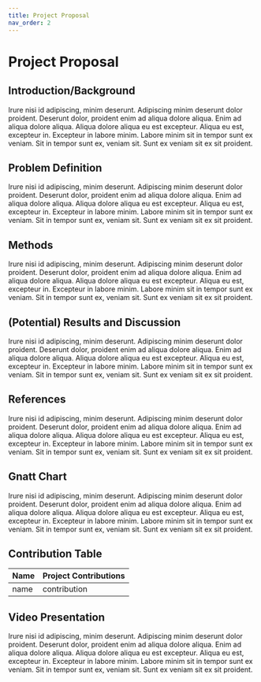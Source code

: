 ```yaml
---
title: Project Proposal
nav_order: 2
---
```


# Project Proposal

## Introduction/Background

Irure nisi id adipiscing, minim deserunt. Adipiscing minim deserunt dolor proident. Deserunt dolor, proident enim ad aliqua dolore aliqua. Enim ad aliqua dolore aliqua. Aliqua dolore aliqua eu est excepteur. Aliqua eu est, excepteur in. Excepteur in labore minim. Labore minim sit in tempor sunt ex veniam. Sit in tempor sunt ex, veniam sit. Sunt ex veniam sit ex sit proident.

## Problem Definition

Irure nisi id adipiscing, minim deserunt. Adipiscing minim deserunt dolor proident. Deserunt dolor, proident enim ad aliqua dolore aliqua. Enim ad aliqua dolore aliqua. Aliqua dolore aliqua eu est excepteur. Aliqua eu est, excepteur in. Excepteur in labore minim. Labore minim sit in tempor sunt ex veniam. Sit in tempor sunt ex, veniam sit. Sunt ex veniam sit ex sit proident.

## Methods

Irure nisi id adipiscing, minim deserunt. Adipiscing minim deserunt dolor proident. Deserunt dolor, proident enim ad aliqua dolore aliqua. Enim ad aliqua dolore aliqua. Aliqua dolore aliqua eu est excepteur. Aliqua eu est, excepteur in. Excepteur in labore minim. Labore minim sit in tempor sunt ex veniam. Sit in tempor sunt ex, veniam sit. Sunt ex veniam sit ex sit proident.

## (Potential) Results and Discussion

Irure nisi id adipiscing, minim deserunt. Adipiscing minim deserunt dolor proident. Deserunt dolor, proident enim ad aliqua dolore aliqua. Enim ad aliqua dolore aliqua. Aliqua dolore aliqua eu est excepteur. Aliqua eu est, excepteur in. Excepteur in labore minim. Labore minim sit in tempor sunt ex veniam. Sit in tempor sunt ex, veniam sit. Sunt ex veniam sit ex sit proident.

## References

Irure nisi id adipiscing, minim deserunt. Adipiscing minim deserunt dolor proident. Deserunt dolor, proident enim ad aliqua dolore aliqua. Enim ad aliqua dolore aliqua. Aliqua dolore aliqua eu est excepteur. Aliqua eu est, excepteur in. Excepteur in labore minim. Labore minim sit in tempor sunt ex veniam. Sit in tempor sunt ex, veniam sit. Sunt ex veniam sit ex sit proident.



## Gnatt Chart

Irure nisi id adipiscing, minim deserunt. Adipiscing minim deserunt dolor proident. Deserunt dolor, proident enim ad aliqua dolore aliqua. Enim ad aliqua dolore aliqua. Aliqua dolore aliqua eu est excepteur. Aliqua eu est, excepteur in. Excepteur in labore minim. Labore minim sit in tempor sunt ex veniam. Sit in tempor sunt ex, veniam sit. Sunt ex veniam sit ex sit proident.

## Contribution Table

|Name|Project Contributions|
|----|---------------------|
|name | contribution |




## Video Presentation

Irure nisi id adipiscing, minim deserunt. Adipiscing minim deserunt dolor proident. Deserunt dolor, proident enim ad aliqua dolore aliqua. Enim ad aliqua dolore aliqua. Aliqua dolore aliqua eu est excepteur. Aliqua eu est, excepteur in. Excepteur in labore minim. Labore minim sit in tempor sunt ex veniam. Sit in tempor sunt ex, veniam sit. Sunt ex veniam sit ex sit proident.